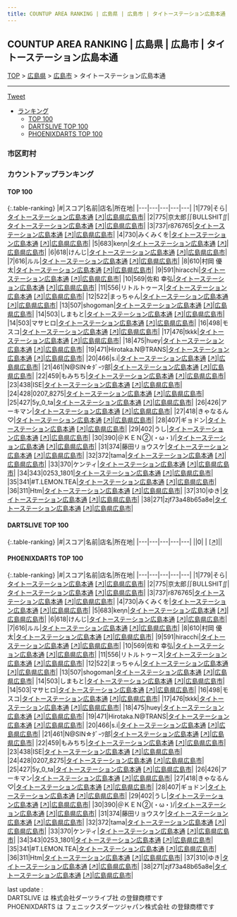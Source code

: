 ```yaml
---
title: COUNTUP AREA RANKING | 広島県 | 広島市 | タイトーステーション広島本通
---
```

## COUNTUP AREA RANKING | 広島県 | 広島市 | タイトーステーション広島本通

[TOP](/darts/rank/) > [広島県](/darts/rank/広島県/) > [広島市](/darts/rank/広島県/広島市/) > タイトーステーション広島本通

___

<a href="https://twitter.com/share?ref_src=twsrc%5Etfw" data-text="COUNTUP AREA RANKING | 広島県広島市タイトーステーション広島本通" class="twitter-share-button" data-hashtags="DARTSLIVE,PHOENIXDARTS,darts,ダーツ" data-show-count="false">Tweet</a>

* [ランキング](#カウントアップランキング)
    * [TOP 100](#top-100)
    * [DARTSLIVE TOP 100](#dartslive-top-100)
    * [PHOENIXDARTS TOP 100](#phoenixdarts-top-100)

### 市区町村

<ul>

</ul>

### カウントアップランキング

#### TOP 100



{:.table-ranking}
|#|スコア|名前|店名|所在地|
|---|---|---|---|---|
|1|779|<span class="rank-name-pd">そら</span>|<a href="/darts/rank/shops/9138.html">タイトーステーション広島本通</a> <a href="https://vs.phoenixdarts.com/jp/shop/shopDetailInfo/s_9138?s_seq=9138">[↗]</a>|<a href="/darts/rank/広島県/広島市">広島県広島市</a>|
|2|775|<span class="rank-name-pd">京太郎∬BULLSHIT∬</span>|<a href="/darts/rank/shops/9138.html">タイトーステーション広島本通</a> <a href="https://vs.phoenixdarts.com/jp/shop/shopDetailInfo/s_9138?s_seq=9138">[↗]</a>|<a href="/darts/rank/広島県/広島市">広島県広島市</a>|
|3|737|<span class="rank-name-pd">r876765</span>|<a href="/darts/rank/shops/9138.html">タイトーステーション広島本通</a> <a href="https://vs.phoenixdarts.com/jp/shop/shopDetailInfo/s_9138?s_seq=9138">[↗]</a>|<a href="/darts/rank/広島県/広島市">広島県広島市</a>|
|4|730|<span class="rank-name-pd">みくみくを</span>|<a href="/darts/rank/shops/9138.html">タイトーステーション広島本通</a> <a href="https://vs.phoenixdarts.com/jp/shop/shopDetailInfo/s_9138?s_seq=9138">[↗]</a>|<a href="/darts/rank/広島県/広島市">広島県広島市</a>|
|5|683|<span class="rank-name-pd">keηn</span>|<a href="/darts/rank/shops/9138.html">タイトーステーション広島本通</a> <a href="https://vs.phoenixdarts.com/jp/shop/shopDetailInfo/s_9138?s_seq=9138">[↗]</a>|<a href="/darts/rank/広島県/広島市">広島県広島市</a>|
|6|618|<span class="rank-name-pd">けんじ</span>|<a href="/darts/rank/shops/9138.html">タイトーステーション広島本通</a> <a href="https://vs.phoenixdarts.com/jp/shop/shopDetailInfo/s_9138?s_seq=9138">[↗]</a>|<a href="/darts/rank/広島県/広島市">広島県広島市</a>|
|7|616|<span class="rank-name-pd">ルル</span>|<a href="/darts/rank/shops/9138.html">タイトーステーション広島本通</a> <a href="https://vs.phoenixdarts.com/jp/shop/shopDetailInfo/s_9138?s_seq=9138">[↗]</a>|<a href="/darts/rank/広島県/広島市">広島県広島市</a>|
|8|610|<span class="rank-name-pd">村岡 優太</span>|<a href="/darts/rank/shops/9138.html">タイトーステーション広島本通</a> <a href="https://vs.phoenixdarts.com/jp/shop/shopDetailInfo/s_9138?s_seq=9138">[↗]</a>|<a href="/darts/rank/広島県/広島市">広島県広島市</a>|
|9|591|<span class="rank-name-pd">hiracchi</span>|<a href="/darts/rank/shops/9138.html">タイトーステーション広島本通</a> <a href="https://vs.phoenixdarts.com/jp/shop/shopDetailInfo/s_9138?s_seq=9138">[↗]</a>|<a href="/darts/rank/広島県/広島市">広島県広島市</a>|
|10|569|<span class="rank-name-pd">佐和 幸弘</span>|<a href="/darts/rank/shops/9138.html">タイトーステーション広島本通</a> <a href="https://vs.phoenixdarts.com/jp/shop/shopDetailInfo/s_9138?s_seq=9138">[↗]</a>|<a href="/darts/rank/広島県/広島市">広島県広島市</a>|
|11|556|<span class="rank-name-pd">リトルトゥース</span>|<a href="/darts/rank/shops/9138.html">タイトーステーション広島本通</a> <a href="https://vs.phoenixdarts.com/jp/shop/shopDetailInfo/s_9138?s_seq=9138">[↗]</a>|<a href="/darts/rank/広島県/広島市">広島県広島市</a>|
|12|522|<span class="rank-name-pd">まっちゃん</span>|<a href="/darts/rank/shops/9138.html">タイトーステーション広島本通</a> <a href="https://vs.phoenixdarts.com/jp/shop/shopDetailInfo/s_9138?s_seq=9138">[↗]</a>|<a href="/darts/rank/広島県/広島市">広島県広島市</a>|
|13|507|<span class="rank-name-pd">shogoman</span>|<a href="/darts/rank/shops/9138.html">タイトーステーション広島本通</a> <a href="https://vs.phoenixdarts.com/jp/shop/shopDetailInfo/s_9138?s_seq=9138">[↗]</a>|<a href="/darts/rank/広島県/広島市">広島県広島市</a>|
|14|503|<span class="rank-name-pd">しまもと</span>|<a href="/darts/rank/shops/9138.html">タイトーステーション広島本通</a> <a href="https://vs.phoenixdarts.com/jp/shop/shopDetailInfo/s_9138?s_seq=9138">[↗]</a>|<a href="/darts/rank/広島県/広島市">広島県広島市</a>|
|14|503|<span class="rank-name-pd">マサヒロ</span>|<a href="/darts/rank/shops/9138.html">タイトーステーション広島本通</a> <a href="https://vs.phoenixdarts.com/jp/shop/shopDetailInfo/s_9138?s_seq=9138">[↗]</a>|<a href="/darts/rank/広島県/広島市">広島県広島市</a>|
|16|498|<span class="rank-name-pd">モスコ</span>|<a href="/darts/rank/shops/9138.html">タイトーステーション広島本通</a> <a href="https://vs.phoenixdarts.com/jp/shop/shopDetailInfo/s_9138?s_seq=9138">[↗]</a>|<a href="/darts/rank/広島県/広島市">広島県広島市</a>|
|17|476|<span class="rank-name-pd">tkkk</span>|<a href="/darts/rank/shops/9138.html">タイトーステーション広島本通</a> <a href="https://vs.phoenixdarts.com/jp/shop/shopDetailInfo/s_9138?s_seq=9138">[↗]</a>|<a href="/darts/rank/広島県/広島市">広島県広島市</a>|
|18|475|<span class="rank-name-pd">huey</span>|<a href="/darts/rank/shops/9138.html">タイトーステーション広島本通</a> <a href="https://vs.phoenixdarts.com/jp/shop/shopDetailInfo/s_9138?s_seq=9138">[↗]</a>|<a href="/darts/rank/広島県/広島市">広島県広島市</a>|
|19|471|<span class="rank-name-pd">Hirotaka.N@TRANS</span>|<a href="/darts/rank/shops/9138.html">タイトーステーション広島本通</a> <a href="https://vs.phoenixdarts.com/jp/shop/shopDetailInfo/s_9138?s_seq=9138">[↗]</a>|<a href="/darts/rank/広島県/広島市">広島県広島市</a>|
|20|466|<span class="rank-name-pd">s.i</span>|<a href="/darts/rank/shops/9138.html">タイトーステーション広島本通</a> <a href="https://vs.phoenixdarts.com/jp/shop/shopDetailInfo/s_9138?s_seq=9138">[↗]</a>|<a href="/darts/rank/広島県/広島市">広島県広島市</a>|
|21|461|<span class="rank-name-pd">N@SIN☆ﾀﾞｰﾂ部</span>|<a href="/darts/rank/shops/9138.html">タイトーステーション広島本通</a> <a href="https://vs.phoenixdarts.com/jp/shop/shopDetailInfo/s_9138?s_seq=9138">[↗]</a>|<a href="/darts/rank/広島県/広島市">広島県広島市</a>|
|22|459|<span class="rank-name-pd">もみちち</span>|<a href="/darts/rank/shops/9138.html">タイトーステーション広島本通</a> <a href="https://vs.phoenixdarts.com/jp/shop/shopDetailInfo/s_9138?s_seq=9138">[↗]</a>|<a href="/darts/rank/広島県/広島市">広島県広島市</a>|
|23|438|<span class="rank-name-pd">ISE</span>|<a href="/darts/rank/shops/9138.html">タイトーステーション広島本通</a> <a href="https://vs.phoenixdarts.com/jp/shop/shopDetailInfo/s_9138?s_seq=9138">[↗]</a>|<a href="/darts/rank/広島県/広島市">広島県広島市</a>|
|24|428|<span class="rank-name-pd">0207_8275</span>|<a href="/darts/rank/shops/9138.html">タイトーステーション広島本通</a> <a href="https://vs.phoenixdarts.com/jp/shop/shopDetailInfo/s_9138?s_seq=9138">[↗]</a>|<a href="/darts/rank/広島県/広島市">広島県広島市</a>|
|25|427|<span class="rank-name-pd">5y_0_ta</span>|<a href="/darts/rank/shops/9138.html">タイトーステーション広島本通</a> <a href="https://vs.phoenixdarts.com/jp/shop/shopDetailInfo/s_9138?s_seq=9138">[↗]</a>|<a href="/darts/rank/広島県/広島市">広島県広島市</a>|
|26|426|<span class="rank-name-pd">アーキマン</span>|<a href="/darts/rank/shops/9138.html">タイトーステーション広島本通</a> <a href="https://vs.phoenixdarts.com/jp/shop/shopDetailInfo/s_9138?s_seq=9138">[↗]</a>|<a href="/darts/rank/広島県/広島市">広島県広島市</a>|
|27|418|<span class="rank-name-pd">きゃなるん♡</span>|<a href="/darts/rank/shops/9138.html">タイトーステーション広島本通</a> <a href="https://vs.phoenixdarts.com/jp/shop/shopDetailInfo/s_9138?s_seq=9138">[↗]</a>|<a href="/darts/rank/広島県/広島市">広島県広島市</a>|
|28|407|<span class="rank-name-pd">ギョドン</span>|<a href="/darts/rank/shops/9138.html">タイトーステーション広島本通</a> <a href="https://vs.phoenixdarts.com/jp/shop/shopDetailInfo/s_9138?s_seq=9138">[↗]</a>|<a href="/darts/rank/広島県/広島市">広島県広島市</a>|
|29|402|<span class="rank-name-pd">うし</span>|<a href="/darts/rank/shops/9138.html">タイトーステーション広島本通</a> <a href="https://vs.phoenixdarts.com/jp/shop/shopDetailInfo/s_9138?s_seq=9138">[↗]</a>|<a href="/darts/rank/広島県/広島市">広島県広島市</a>|
|30|390|<span class="rank-name-pd">＠ＫＥＮ②(・ω・)/</span>|<a href="/darts/rank/shops/9138.html">タイトーステーション広島本通</a> <a href="https://vs.phoenixdarts.com/jp/shop/shopDetailInfo/s_9138?s_seq=9138">[↗]</a>|<a href="/darts/rank/広島県/広島市">広島県広島市</a>|
|31|374|<span class="rank-name-pd">藤田リョウスケ</span>|<a href="/darts/rank/shops/9138.html">タイトーステーション広島本通</a> <a href="https://vs.phoenixdarts.com/jp/shop/shopDetailInfo/s_9138?s_seq=9138">[↗]</a>|<a href="/darts/rank/広島県/広島市">広島県広島市</a>|
|32|372|<span class="rank-name-pd">tama</span>|<a href="/darts/rank/shops/9138.html">タイトーステーション広島本通</a> <a href="https://vs.phoenixdarts.com/jp/shop/shopDetailInfo/s_9138?s_seq=9138">[↗]</a>|<a href="/darts/rank/広島県/広島市">広島県広島市</a>|
|33|370|<span class="rank-name-pd">ケンティ</span>|<a href="/darts/rank/shops/9138.html">タイトーステーション広島本通</a> <a href="https://vs.phoenixdarts.com/jp/shop/shopDetailInfo/s_9138?s_seq=9138">[↗]</a>|<a href="/darts/rank/広島県/広島市">広島県広島市</a>|
|34|343|<span class="rank-name-pd">0253_1801</span>|<a href="/darts/rank/shops/9138.html">タイトーステーション広島本通</a> <a href="https://vs.phoenixdarts.com/jp/shop/shopDetailInfo/s_9138?s_seq=9138">[↗]</a>|<a href="/darts/rank/広島県/広島市">広島県広島市</a>|
|35|341|<span class="rank-name-pd">#T.LEMON.TEA</span>|<a href="/darts/rank/shops/9138.html">タイトーステーション広島本通</a> <a href="https://vs.phoenixdarts.com/jp/shop/shopDetailInfo/s_9138?s_seq=9138">[↗]</a>|<a href="/darts/rank/広島県/広島市">広島県広島市</a>|
|36|311|<span class="rank-name-pd">Htm</span>|<a href="/darts/rank/shops/9138.html">タイトーステーション広島本通</a> <a href="https://vs.phoenixdarts.com/jp/shop/shopDetailInfo/s_9138?s_seq=9138">[↗]</a>|<a href="/darts/rank/広島県/広島市">広島県広島市</a>|
|37|310|<span class="rank-name-pd">ゆき</span>|<a href="/darts/rank/shops/9138.html">タイトーステーション広島本通</a> <a href="https://vs.phoenixdarts.com/jp/shop/shopDetailInfo/s_9138?s_seq=9138">[↗]</a>|<a href="/darts/rank/広島県/広島市">広島県広島市</a>|
|38|271|<span class="rank-name-pd">zjf73a48b65a8e</span>|<a href="/darts/rank/shops/9138.html">タイトーステーション広島本通</a> <a href="https://vs.phoenixdarts.com/jp/shop/shopDetailInfo/s_9138?s_seq=9138">[↗]</a>|<a href="/darts/rank/広島県/広島市">広島県広島市</a>|


#### DARTSLIVE TOP 100



{:.table-ranking}
|#|スコア|名前|店名|所在地|
|---|---|---|---|---|
||0|<span class="rank-name-dl"> </span>|<a href="/darts/rank/shops/.html"></a> <a href="">[↗]</a>|<a href="/darts/rank//"></a>|


#### PHOENIXDARTS TOP 100



{:.table-ranking}
|#|スコア|名前|店名|所在地|
|---|---|---|---|---|
|1|779|<span class="rank-name-pd">そら</span>|<a href="/darts/rank/shops/9138.html">タイトーステーション広島本通</a> <a href="https://vs.phoenixdarts.com/jp/shop/shopDetailInfo/s_9138?s_seq=9138">[↗]</a>|<a href="/darts/rank/広島県/広島市">広島県広島市</a>|
|2|775|<span class="rank-name-pd">京太郎∬BULLSHIT∬</span>|<a href="/darts/rank/shops/9138.html">タイトーステーション広島本通</a> <a href="https://vs.phoenixdarts.com/jp/shop/shopDetailInfo/s_9138?s_seq=9138">[↗]</a>|<a href="/darts/rank/広島県/広島市">広島県広島市</a>|
|3|737|<span class="rank-name-pd">r876765</span>|<a href="/darts/rank/shops/9138.html">タイトーステーション広島本通</a> <a href="https://vs.phoenixdarts.com/jp/shop/shopDetailInfo/s_9138?s_seq=9138">[↗]</a>|<a href="/darts/rank/広島県/広島市">広島県広島市</a>|
|4|730|<span class="rank-name-pd">みくみくを</span>|<a href="/darts/rank/shops/9138.html">タイトーステーション広島本通</a> <a href="https://vs.phoenixdarts.com/jp/shop/shopDetailInfo/s_9138?s_seq=9138">[↗]</a>|<a href="/darts/rank/広島県/広島市">広島県広島市</a>|
|5|683|<span class="rank-name-pd">keηn</span>|<a href="/darts/rank/shops/9138.html">タイトーステーション広島本通</a> <a href="https://vs.phoenixdarts.com/jp/shop/shopDetailInfo/s_9138?s_seq=9138">[↗]</a>|<a href="/darts/rank/広島県/広島市">広島県広島市</a>|
|6|618|<span class="rank-name-pd">けんじ</span>|<a href="/darts/rank/shops/9138.html">タイトーステーション広島本通</a> <a href="https://vs.phoenixdarts.com/jp/shop/shopDetailInfo/s_9138?s_seq=9138">[↗]</a>|<a href="/darts/rank/広島県/広島市">広島県広島市</a>|
|7|616|<span class="rank-name-pd">ルル</span>|<a href="/darts/rank/shops/9138.html">タイトーステーション広島本通</a> <a href="https://vs.phoenixdarts.com/jp/shop/shopDetailInfo/s_9138?s_seq=9138">[↗]</a>|<a href="/darts/rank/広島県/広島市">広島県広島市</a>|
|8|610|<span class="rank-name-pd">村岡 優太</span>|<a href="/darts/rank/shops/9138.html">タイトーステーション広島本通</a> <a href="https://vs.phoenixdarts.com/jp/shop/shopDetailInfo/s_9138?s_seq=9138">[↗]</a>|<a href="/darts/rank/広島県/広島市">広島県広島市</a>|
|9|591|<span class="rank-name-pd">hiracchi</span>|<a href="/darts/rank/shops/9138.html">タイトーステーション広島本通</a> <a href="https://vs.phoenixdarts.com/jp/shop/shopDetailInfo/s_9138?s_seq=9138">[↗]</a>|<a href="/darts/rank/広島県/広島市">広島県広島市</a>|
|10|569|<span class="rank-name-pd">佐和 幸弘</span>|<a href="/darts/rank/shops/9138.html">タイトーステーション広島本通</a> <a href="https://vs.phoenixdarts.com/jp/shop/shopDetailInfo/s_9138?s_seq=9138">[↗]</a>|<a href="/darts/rank/広島県/広島市">広島県広島市</a>|
|11|556|<span class="rank-name-pd">リトルトゥース</span>|<a href="/darts/rank/shops/9138.html">タイトーステーション広島本通</a> <a href="https://vs.phoenixdarts.com/jp/shop/shopDetailInfo/s_9138?s_seq=9138">[↗]</a>|<a href="/darts/rank/広島県/広島市">広島県広島市</a>|
|12|522|<span class="rank-name-pd">まっちゃん</span>|<a href="/darts/rank/shops/9138.html">タイトーステーション広島本通</a> <a href="https://vs.phoenixdarts.com/jp/shop/shopDetailInfo/s_9138?s_seq=9138">[↗]</a>|<a href="/darts/rank/広島県/広島市">広島県広島市</a>|
|13|507|<span class="rank-name-pd">shogoman</span>|<a href="/darts/rank/shops/9138.html">タイトーステーション広島本通</a> <a href="https://vs.phoenixdarts.com/jp/shop/shopDetailInfo/s_9138?s_seq=9138">[↗]</a>|<a href="/darts/rank/広島県/広島市">広島県広島市</a>|
|14|503|<span class="rank-name-pd">しまもと</span>|<a href="/darts/rank/shops/9138.html">タイトーステーション広島本通</a> <a href="https://vs.phoenixdarts.com/jp/shop/shopDetailInfo/s_9138?s_seq=9138">[↗]</a>|<a href="/darts/rank/広島県/広島市">広島県広島市</a>|
|14|503|<span class="rank-name-pd">マサヒロ</span>|<a href="/darts/rank/shops/9138.html">タイトーステーション広島本通</a> <a href="https://vs.phoenixdarts.com/jp/shop/shopDetailInfo/s_9138?s_seq=9138">[↗]</a>|<a href="/darts/rank/広島県/広島市">広島県広島市</a>|
|16|498|<span class="rank-name-pd">モスコ</span>|<a href="/darts/rank/shops/9138.html">タイトーステーション広島本通</a> <a href="https://vs.phoenixdarts.com/jp/shop/shopDetailInfo/s_9138?s_seq=9138">[↗]</a>|<a href="/darts/rank/広島県/広島市">広島県広島市</a>|
|17|476|<span class="rank-name-pd">tkkk</span>|<a href="/darts/rank/shops/9138.html">タイトーステーション広島本通</a> <a href="https://vs.phoenixdarts.com/jp/shop/shopDetailInfo/s_9138?s_seq=9138">[↗]</a>|<a href="/darts/rank/広島県/広島市">広島県広島市</a>|
|18|475|<span class="rank-name-pd">huey</span>|<a href="/darts/rank/shops/9138.html">タイトーステーション広島本通</a> <a href="https://vs.phoenixdarts.com/jp/shop/shopDetailInfo/s_9138?s_seq=9138">[↗]</a>|<a href="/darts/rank/広島県/広島市">広島県広島市</a>|
|19|471|<span class="rank-name-pd">Hirotaka.N@TRANS</span>|<a href="/darts/rank/shops/9138.html">タイトーステーション広島本通</a> <a href="https://vs.phoenixdarts.com/jp/shop/shopDetailInfo/s_9138?s_seq=9138">[↗]</a>|<a href="/darts/rank/広島県/広島市">広島県広島市</a>|
|20|466|<span class="rank-name-pd">s.i</span>|<a href="/darts/rank/shops/9138.html">タイトーステーション広島本通</a> <a href="https://vs.phoenixdarts.com/jp/shop/shopDetailInfo/s_9138?s_seq=9138">[↗]</a>|<a href="/darts/rank/広島県/広島市">広島県広島市</a>|
|21|461|<span class="rank-name-pd">N@SIN☆ﾀﾞｰﾂ部</span>|<a href="/darts/rank/shops/9138.html">タイトーステーション広島本通</a> <a href="https://vs.phoenixdarts.com/jp/shop/shopDetailInfo/s_9138?s_seq=9138">[↗]</a>|<a href="/darts/rank/広島県/広島市">広島県広島市</a>|
|22|459|<span class="rank-name-pd">もみちち</span>|<a href="/darts/rank/shops/9138.html">タイトーステーション広島本通</a> <a href="https://vs.phoenixdarts.com/jp/shop/shopDetailInfo/s_9138?s_seq=9138">[↗]</a>|<a href="/darts/rank/広島県/広島市">広島県広島市</a>|
|23|438|<span class="rank-name-pd">ISE</span>|<a href="/darts/rank/shops/9138.html">タイトーステーション広島本通</a> <a href="https://vs.phoenixdarts.com/jp/shop/shopDetailInfo/s_9138?s_seq=9138">[↗]</a>|<a href="/darts/rank/広島県/広島市">広島県広島市</a>|
|24|428|<span class="rank-name-pd">0207_8275</span>|<a href="/darts/rank/shops/9138.html">タイトーステーション広島本通</a> <a href="https://vs.phoenixdarts.com/jp/shop/shopDetailInfo/s_9138?s_seq=9138">[↗]</a>|<a href="/darts/rank/広島県/広島市">広島県広島市</a>|
|25|427|<span class="rank-name-pd">5y_0_ta</span>|<a href="/darts/rank/shops/9138.html">タイトーステーション広島本通</a> <a href="https://vs.phoenixdarts.com/jp/shop/shopDetailInfo/s_9138?s_seq=9138">[↗]</a>|<a href="/darts/rank/広島県/広島市">広島県広島市</a>|
|26|426|<span class="rank-name-pd">アーキマン</span>|<a href="/darts/rank/shops/9138.html">タイトーステーション広島本通</a> <a href="https://vs.phoenixdarts.com/jp/shop/shopDetailInfo/s_9138?s_seq=9138">[↗]</a>|<a href="/darts/rank/広島県/広島市">広島県広島市</a>|
|27|418|<span class="rank-name-pd">きゃなるん♡</span>|<a href="/darts/rank/shops/9138.html">タイトーステーション広島本通</a> <a href="https://vs.phoenixdarts.com/jp/shop/shopDetailInfo/s_9138?s_seq=9138">[↗]</a>|<a href="/darts/rank/広島県/広島市">広島県広島市</a>|
|28|407|<span class="rank-name-pd">ギョドン</span>|<a href="/darts/rank/shops/9138.html">タイトーステーション広島本通</a> <a href="https://vs.phoenixdarts.com/jp/shop/shopDetailInfo/s_9138?s_seq=9138">[↗]</a>|<a href="/darts/rank/広島県/広島市">広島県広島市</a>|
|29|402|<span class="rank-name-pd">うし</span>|<a href="/darts/rank/shops/9138.html">タイトーステーション広島本通</a> <a href="https://vs.phoenixdarts.com/jp/shop/shopDetailInfo/s_9138?s_seq=9138">[↗]</a>|<a href="/darts/rank/広島県/広島市">広島県広島市</a>|
|30|390|<span class="rank-name-pd">＠ＫＥＮ②(・ω・)/</span>|<a href="/darts/rank/shops/9138.html">タイトーステーション広島本通</a> <a href="https://vs.phoenixdarts.com/jp/shop/shopDetailInfo/s_9138?s_seq=9138">[↗]</a>|<a href="/darts/rank/広島県/広島市">広島県広島市</a>|
|31|374|<span class="rank-name-pd">藤田リョウスケ</span>|<a href="/darts/rank/shops/9138.html">タイトーステーション広島本通</a> <a href="https://vs.phoenixdarts.com/jp/shop/shopDetailInfo/s_9138?s_seq=9138">[↗]</a>|<a href="/darts/rank/広島県/広島市">広島県広島市</a>|
|32|372|<span class="rank-name-pd">tama</span>|<a href="/darts/rank/shops/9138.html">タイトーステーション広島本通</a> <a href="https://vs.phoenixdarts.com/jp/shop/shopDetailInfo/s_9138?s_seq=9138">[↗]</a>|<a href="/darts/rank/広島県/広島市">広島県広島市</a>|
|33|370|<span class="rank-name-pd">ケンティ</span>|<a href="/darts/rank/shops/9138.html">タイトーステーション広島本通</a> <a href="https://vs.phoenixdarts.com/jp/shop/shopDetailInfo/s_9138?s_seq=9138">[↗]</a>|<a href="/darts/rank/広島県/広島市">広島県広島市</a>|
|34|343|<span class="rank-name-pd">0253_1801</span>|<a href="/darts/rank/shops/9138.html">タイトーステーション広島本通</a> <a href="https://vs.phoenixdarts.com/jp/shop/shopDetailInfo/s_9138?s_seq=9138">[↗]</a>|<a href="/darts/rank/広島県/広島市">広島県広島市</a>|
|35|341|<span class="rank-name-pd">#T.LEMON.TEA</span>|<a href="/darts/rank/shops/9138.html">タイトーステーション広島本通</a> <a href="https://vs.phoenixdarts.com/jp/shop/shopDetailInfo/s_9138?s_seq=9138">[↗]</a>|<a href="/darts/rank/広島県/広島市">広島県広島市</a>|
|36|311|<span class="rank-name-pd">Htm</span>|<a href="/darts/rank/shops/9138.html">タイトーステーション広島本通</a> <a href="https://vs.phoenixdarts.com/jp/shop/shopDetailInfo/s_9138?s_seq=9138">[↗]</a>|<a href="/darts/rank/広島県/広島市">広島県広島市</a>|
|37|310|<span class="rank-name-pd">ゆき</span>|<a href="/darts/rank/shops/9138.html">タイトーステーション広島本通</a> <a href="https://vs.phoenixdarts.com/jp/shop/shopDetailInfo/s_9138?s_seq=9138">[↗]</a>|<a href="/darts/rank/広島県/広島市">広島県広島市</a>|
|38|271|<span class="rank-name-pd">zjf73a48b65a8e</span>|<a href="/darts/rank/shops/9138.html">タイトーステーション広島本通</a> <a href="https://vs.phoenixdarts.com/jp/shop/shopDetailInfo/s_9138?s_seq=9138">[↗]</a>|<a href="/darts/rank/広島県/広島市">広島県広島市</a>|


<div class="footer border-top border-gray-light mt-5 pt-3 text-right text-gray">
    last update : <span style="font-weight: italic" id="foot_last_modified"></span><br />
    DARTSLIVE は 株式会社ダーツライブ社 の登録商標です<br />
    PHOENIXDARTS は フェニックスダーツジャパン株式会社 の登録商標です<br />
</div>

<script src="https://cdnjs.cloudflare.com/ajax/libs/jquery.tablesorter/2.31.3/js/jquery.tablesorter.min.js" integrity="sha512-qzgd5cYSZcosqpzpn7zF2ZId8f/8CHmFKZ8j7mU4OUXTNRd5g+ZHBPsgKEwoqxCtdQvExE5LprwwPAgoicguNg==" crossorigin="anonymous" referrerpolicy="no-referrer"></script>
<link rel="stylesheet" href="https://cdnjs.cloudflare.com/ajax/libs/jquery.tablesorter/2.31.3/css/theme.default.min.css" integrity="sha512-wghhOJkjQX0Lh3NSWvNKeZ0ZpNn+SPVXX1Qyc9OCaogADktxrBiBdKGDoqVUOyhStvMBmJQ8ZdMHiR3wuEq8+w==" crossorigin="anonymous" referrerpolicy="no-referrer" />
<script>
$(function() {
    $(".table-ranking").tablesorter({sortList:[[0, 0]]});
    $("#foot_last_modified").text(formatDate(new Date(document.lastModified), 'yyyy-MM-dd HH:mm:ss'));
});
</script>

<script async src="https://platform.twitter.com/widgets.js" charset="utf-8"></script>
